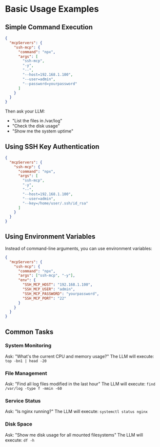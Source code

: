 # Basic Usage Examples

## Simple Command Execution

```json
{
  "mcpServers": {
    "ssh-mcp": {
      "command": "npx",
      "args": [
        "ssh-mcp",
        "-y",
        "--",
        "--host=192.168.1.100",
        "--user=admin",
        "--password=yourpassword"
      ]
    }
  }
}
```

Then ask your LLM:
- "List the files in /var/log"
- "Check the disk usage"
- "Show me the system uptime"

## Using SSH Key Authentication

```json
{
  "mcpServers": {
    "ssh-mcp": {
      "command": "npx",
      "args": [
        "ssh-mcp",
        "-y",
        "--",
        "--host=192.168.1.100",
        "--user=admin",
        "--key=/home/user/.ssh/id_rsa"
      ]
    }
  }
}
```

## Using Environment Variables

Instead of command-line arguments, you can use environment variables:

```json
{
  "mcpServers": {
    "ssh-mcp": {
      "command": "npx",
      "args": ["ssh-mcp", "-y"],
      "env": {
        "SSH_MCP_HOST": "192.168.1.100",
        "SSH_MCP_USER": "admin",
        "SSH_MCP_PASSWORD": "yourpassword",
        "SSH_MCP_PORT": "22"
      }
    }
  }
}
```

## Common Tasks

### System Monitoring
Ask: "What's the current CPU and memory usage?"
The LLM will execute: `top -bn1 | head -20`

### File Management
Ask: "Find all log files modified in the last hour"
The LLM will execute: `find /var/log -type f -mmin -60`

### Service Status
Ask: "Is nginx running?"
The LLM will execute: `systemctl status nginx`

### Disk Space
Ask: "Show me disk usage for all mounted filesystems"
The LLM will execute: `df -h`
